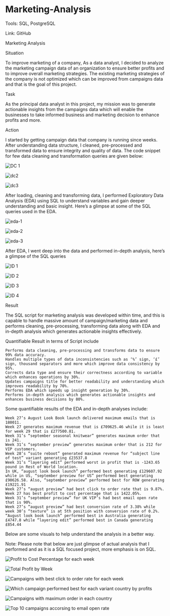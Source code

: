 # Marketing-Analysis

Tools: SQL, PostgreSQL

Link: GitHub

Marketing Analysis

Situation

To improve marketing of a company, As a data analyst, I decided to analyze the marketing campaign data of an organization to ensure better profits and to improve overall marketing strategies. The existing marketing strategies of the company is not optimized which can be improved from campaigns data and that is the goal of this project.

Task

As the principal data analyst in this project, my mission was to generate actionable insights from the campaigns data which will enable the businesses to take informed business and marketing decision to enhance profits and more.

Action

I started by getting campaign data that company is running since weeks. After understanding data structure, I cleaned, pre-processed and transformed data to ensure integrity and quality of data. The code snippet for few data cleaning and transformation queries are given below:

![DC 1](https://github.com/user-attachments/assets/a2bd1661-6efb-41b7-8206-f3992acc12ef)

![dc2](https://github.com/user-attachments/assets/bbc10ed0-8b2e-4518-803b-82e2ae35d159)

![dc3](https://github.com/user-attachments/assets/99e4d25d-b21e-4fe1-bb30-c276b2ed9cc3)


After loading, cleaning and transforming data, I performed Exploratory Data Analysis (EDA) using SQL to understand variables and gain deeper understanding and basic insight. Here’s a glimpse at some of the SQL queries used in the EDA.

![eda-1](https://github.com/user-attachments/assets/a653cd43-7aff-4b21-8908-be21f8538f30)

![eda-2](https://github.com/user-attachments/assets/09848166-aabc-4c8f-b637-cc5eb64d0e9f)

![eda-3](https://github.com/user-attachments/assets/f76e0f02-70ca-4eb9-9adf-98717174227a)


After EDA, I went deep into the data and performed in-depth analysis, here’s a glimpse of the SQL queries

![ID 1](https://github.com/user-attachments/assets/767e5b7e-a993-46b2-a85b-61a09dd59a60)

![ID 2](https://github.com/user-attachments/assets/0a3524c3-1525-49f5-92da-6db89d88e810)

![ID 3](https://github.com/user-attachments/assets/be80ad46-f2f6-48be-8d8e-26acf153b17d)

![ID 4](https://github.com/user-attachments/assets/a8177e29-4165-40f1-9a94-23dbccb9d6fc)




Result

The SQL script for marketing analysis was developed within time, and this is capable to handle massive amount of campaign/marketing data and performs cleaning, pre-processing, transforming data along with EDA and in-depth analysis which generates actionable insights effectively.

Quantifiable Result in terms of Script include

    Performs data cleaning, pre-processing and transforms data to ensure 99% data accuracy.
    Handles multiple types of data inconsistencies such as ‘%’ sign, ‘£’ sign, thousand separators and more which improve data consistency by 95%.
    Corrects data type and ensure their correctness according to variable which enhances operations by 30%.
    Updates campaigns title for better readability and understanding which improves readability by 70%.
    Performs EDA which speeds up insight generation by 30%.
    Performs in-depth analysis which generates actionable insights and enhances business decisions by 80%.

Some quantifiable results of the EDA and in-depth analyses include:

    Week 27’s August Look Book launch delivered maximum emails that is 180011.
    Week 27 generates maximum revenue that is £709625.46 while it is least for week 29 that is £277500.81.
    Week 31’s “september seasonal knitwear” generates maximum order that is 241.
    Week 31’s “september preview” generates maximum order that is 212 for VIP customers.
    Week 28’s “suite reboot” generated maximum revenue for “subject line of test” variant generating £23537.8
    Week 31’s “layering edit” performed worst in profit that is -1243.65 pound in Rest of World location.
    In UK, “august look book launch” performed best generating £129607.92 while in US, “september preview for US” performed best generating £90626.58. Also, “september preview” performed best for ROW generating £19221.91
    Week 27’s “august preview” had best click to order rate that is 9.87%.
    Week 27 has best profit to cost percentage that is 1422.05%.
    Week 31’s “september preview” for UK VIP’s had best email open rate that is 90%.
    Week 27’s “august preview” had best conversion rate of 3.38% while week 30’s “texture” is at 5th position with conversion rate of 0.2%.
    “August look book launch” performed best in Australia generating £4747.8 while “layering edit” performed best in Canada generating £854.44

Below are some visuals to help understand the analysis in a better way.

Note: Please note that below are just glimpse of actual analysis that I performed and as it is a SQL focused project, more emphasis is on SQL.


![Profit to Cost Percentage for each week](https://github.com/user-attachments/assets/2a35c738-db7a-4f40-bb14-0ffe4f8863ae)

![Total Profit by Week](https://github.com/user-attachments/assets/e771a626-a845-4c1a-8381-54f7fbacbf32)

![Campaigns with best click to order rate for each week](https://github.com/user-attachments/assets/4f0ece5b-9774-4e07-a54f-3dcdb044df3d)

![Which campaign performed best for each variant country by profits](https://github.com/user-attachments/assets/6eba0457-05cb-4307-8ce3-914d67813b11)

![Campaigns with maximum order in each country](https://github.com/user-attachments/assets/1d0c1087-a6f1-49b2-b1cb-6b4659b565af)

![Top 10 campaigns accorsing to email open rate](https://github.com/user-attachments/assets/2f50ccfd-a6de-4829-8d79-825006415d06)






